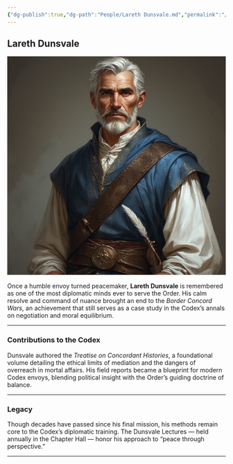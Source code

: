 ```yaml
---
{"dg-publish":true,"dg-path":"People/Lareth Dunsvale.md","permalink":"/people/lareth-dunsvale/","tags":["NPC","guild"],"dgShowFileTree":true}
---
```


## **Lareth Dunsvale**

![Lareth_Dunsvale.jpg](/img/user/_assets/WestMarchesStyle/NPC%20Portraits/Lareth_Dunsvale.jpg)

Once a humble envoy turned peacemaker, **Lareth Dunsvale** is remembered as one of the most diplomatic minds ever to serve the Order. His calm resolve and command of nuance brought an end to the _Border Concord Wars_, an achievement that still serves as a case study in the Codex’s annals on negotiation and moral equilibrium.

---

### Contributions to the Codex

Dunsvale authored the _Treatise on Concordant Histories_, a foundational volume detailing the ethical limits of mediation and the dangers of overreach in mortal affairs. His field reports became a blueprint for modern Codex envoys, blending political insight with the Order’s guiding doctrine of balance.

---

### Legacy

Though decades have passed since his final mission, his methods remain core to the Codex’s diplomatic training. The Dunsvale Lectures — held annually in the Chapter Hall — honor his approach to “peace through perspective.”

---